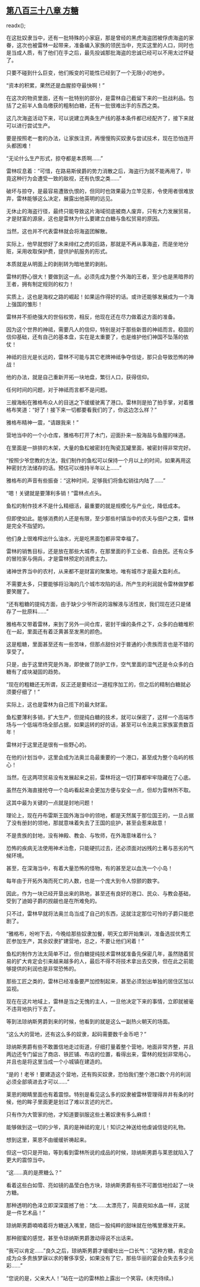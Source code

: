 ## [第八百三十八章 方糖](https://www.xxbiquge.com/11_11222/9017670.html)
readx();

  在这批奴隶当中，还有一批特殊的小家庭，那是曾经的黑虎海盗团被俘虏海盗的家眷，这次也被雷林一起带来，准备编入家族的领民当中，充实这里的人口，同时也是当成人质，有了他们在手之后，最先投诚那批海盗的忠诚已经可以不用太过怀疑了。

  只要不碰到什么巨变，他们叛变的可能性已经到了一个无限小的地步。

  “资本的积累，果然还是血腥掠夺最快啊！”

  在这次的物资里面，还有一批特别的部分，是雷林自己截留下来的一批战利品。包括了之前半人鱼岛缴获的粗制白糖，还有一批很难出手的东西之类。

  这几次海盗活动下来，可以说建立两条生产线的基本条件都已经配齐了，接下来就可以进行尝试生产。

  要是按照老一套的办法，让家族注资，再慢慢购买奴隶与尝试技术，现在恐怕连开头都困难！

  “无论什么生产形式，掠夺都是本质啊……”

  雷林叹息着：“可惜，在路易斯侯爵的势力消散之后，海盗行为就不能再用了，毕竟这种行为会遭受一致的敌视，还有仇恨之类……”

  破坏与掠夺，是最容易遭致仇恨的，但同时也效果最为立竿见影，令使用者很难放弃，雷林能够这么决定，展露出他英明的远见。

  无休止的海盗行径，最终只能导致这片海域彻底被商人废弃，只有大力发展贸易，才是财富的源泉，这也是雷林为什么要建立白糖与鱼松贸易的原因。

  当然，这也并不代表雷林就会将海盗团解散。

  实际上，他早就想好了未来绯红之虎的后路，那就是不再从事海盗，而是坐地分赃，采用收取保护费，提供护航服务的形式。

  本质就是从明面上的剥削转为暗地里的剥削。

  雷林的野心很大！要做到这一点。必须先成为整个外海的王者，至少也是黑暗界的王者，拥有制定规则的权力！

  实质上，这也是海权之路的崛起！如果运作得好的话。或许还能够发展成为一个海上强国的雏形！

  雷林并不拒绝强大的世俗权势，相反，他现在还在尽力做着这方面的准备。

  因为这个世界的神祗，需要凡人的信仰，特别是对于那些新晋的神祗而言。稳固的信仰基础，还有自己的基本盘，实在是太重要了，也是维护他们神国不坠落的依仗！

  神祗的目光是长远的，雷林不可能与其它老牌神祗争夺信徒，那只会导致恐怖的神战！

  他的办法，就是自己重新开拓一块地盘，繁衍人口，获得信仰。

  任何时间的问题，对于神祗而言都不是问题。

  三艘海船在雅格布众人的目送之下缓缓驶离了港口。雷林则是拍了拍手掌，对着雅格布笑道：“好了！接下来一切都要看我们的了，你这边怎么样？”

  雅格布精神一震，“请跟我来！”

  营地当中的一个小仓库，雅格布打开了木门，迎面扑来一股海盐与鱼腥的味道。

  在里面是一排排的木架，大量的鱼松被密封在陶瓷瓦罐里面，被密封得非常完好。

  “按照少爷您教的方法，我们制作的鱼松可以保持一个月以上的时间，如果再用这种密封方法储存的话。预估可以维持半年以上……”

  雅格布的声音有些振奋：“这种时间，足够我们将鱼松销往内陆了……”

  “嗯！关键就是要薄利多销！”雷林点点头。

  鱼松的制作技术不是什么精细活，最重要的就是规模化与产业化，降低成本。

  但即使如此。能够消费的人还是有限，至少那些村镇当中的农夫与佃户之类，雷林是完全不指望的。

  他们身上很难榨出什么油水，光是吃黑面包都非常幸福了。

  雷林的销售目标，还是放在那些大城市，在那里面的手工业者、自由民。还有众多的冒险家与佣兵，才是雷林预定的消费主力。

  诸神世界当中的农村，从来都不是财富的聚集地，唯有城市才是最大盈利点。

  不需要太多，只要能够将沿海的几个城市攻陷的话，所产生的利润就令雷林做梦都要笑醒了。

  “还有粗糖的提纯方面，由于缺少少爷所说的溶解液与活性炭，我们现在还只是储存了一批原料……”

  雅格布又带着雷林，来到了另外一间仓库，密封干燥的条件之下，众多的白糖堆积在一起，里面还有着泛黄甚至发黑的颜色。

  这是粗糖，里面甚至还有一些苦味，但那点甜份对于普通的小贵族而言也是不错的享受了。

  只是，由于这里终究是外海，即使做了防护工作，空气里面的湿气还是令众多的白糖有了成块凝固的趋势。

  “现在的粗糖还无所谓，反正还是要经过一道程序加工的，但之后的精制白糖就必须要仔细了！”

  实际上，这也是雷林为自己揽下的最大财富。

  鱼松要薄利多销，扩大生产，但提纯白糖的技术，就可以保密了，这样一个高端市场与一个低端市场全部占据，如果运转的好的话，甚至可以令法奥兰家族富贵数百年！

  雷林对于这里还是很有一些野心的。

  在他的计划当中，这里会成为法奥兰岛最重要的一个港口，甚至成为整个岛屿的核心！

  当然，在这两项贸易没有发展起来之前，雷林将这一切打算都牢牢隐藏在了心底。

  虽然在外海直接抢夺一个岛屿看起来会更加方便与安全一点，但却为雷林所不取。

  这其中最为关键的一点就是封地问题！

  理论上，现在丹布雷斯王国外海当中的领地，都是天然属于那位国王的，一旦占据了没有册封的领地，那就意味着失去了王国的庇护，甚至会惹来敌意！

  不是贵族的封地，没有神殿、教会、与牧师，在外海意味着什么？

  恐怖的疾病无法使用神术治愈，只能硬抗过去，还必须面对凶残的土著与恶劣的气候环境。

  甚至，在深海当中，有着大量恐怖的怪物，有的甚至足以血洗一个小岛！

  每年由于开拓外海而死亡的人数，也是一个庞大到令人惊颤的数字。

  因此，作为一块已经开垦出来的熟地，甚至还有良好的港口、民众、与教会基础，受到了迪姆子爵的觊觎也是在所难免的。

  只不过，雷林早就将法奥兰岛当成了自己的东西，这就注定那位可怜的子爵只能悲剧了。

  “雅格布，吩咐下去，今晚给那些奴隶加餐，明天立即开始集训，准备选拔优秀工匠参加生产，其余奴隶扩建营地，总之，不要让他们闲着！”

  鱼松的制作方法太简单不过，但白糖提纯技术雷林就准备先保密几年，虽然随着贸易的扩大肯定会引来越来越多的人，最后不得不将技术拿出去交换，但在此之前能够提供的利润也是非常恐怖的。

  那些工匠之类的，雷林已经准备要严加控制起来，甚至必须划出单独的居住区加以监视。

  现在在这片地域上，雷林是当之无愧的主人，一旦他决定下来的事情，立即就被毫不违背地执行下去了。

  等到法琼纳斯男爵到来的时候，他看到的就是这么一副热火朝天的场面。

  “这么大的营地，还有这么多的奴隶，起码需要数千金币吧？”

  琼纳斯男爵有些不敢置信地走过街道，仔细打量着整个营地，地面非常齐整，并且两边还专门留出了商店、铁匠铺、布店的位置，看得出来，雷林的规划非常用心，并且也是将这里当成一个小城镇在建造的。

  “是的！老爷！要建造这个营地，还有购买奴隶，恐怕我们整个港口数个月的利润必须全部填进去才可以……”

  莱恩的眼睛里面也有着震惊。特别是看见这么多的奴隶被雷林管理得井井有条的时候，他的眸子里面更是划过了难以言述的光芒。

  只有作为大管家的他，才知道要驯服这些土著奴隶有多么麻烦！

  能够做到这一切的少爷，真的是神祗的宠儿！知识之神送给他虔诚信徒的礼物。

  想到这里，莱恩不由缓缓祈祷起来。

  但这一切只是开始，等到看到雷林所说的成品的时候，琼纳斯男爵与莱恩就陷入了更大的震惊当中。

  “这……真的是蔗糖么？”

  看着这些白如雪、亮如镜的晶莹白色方块，琼纳斯男爵有些不可置信地捡起了一块方糖。

  那种透明的色泽立即深深震撼了他：“太……太漂亮了，简直宛如水晶一样，这就是一件艺术品！”

  琼纳斯男爵喃喃着将方糖送入嘴里，随后一股纯粹的甜味就在他嘴里爆发开来。

  那种甜蜜的感觉，甚至令琼纳斯男爵激动得说不出话来。

  “我可以肯定……”良久之后，琼纳斯男爵才缓缓吐出一口长气：“这种方糖，肯定会成为众多贵族梦寐以求的奢侈享受，如果没有了它，那些华丽的宴会会失去多少光彩……”

  “您说的是，父亲大人！”站在一边的雷林脸上露出一个笑容。(未完待续。)

